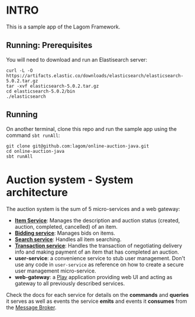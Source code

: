 # INTRO

This is a sample app of the Lagom Framework.

## Running: Prerequisites

You will need to download and run an Elastisearch server:

```
curl -L -O https://artifacts.elastic.co/downloads/elasticsearch/elasticsearch-5.0.2.tar.gz
tar -xvf elasticsearch-5.0.2.tar.gz
cd elasticsearch-5.0.2/bin
./elasticsearch
```
## Running

On another terminal, clone this repo and run the sample app using the command `sbt runAll`:

```
git clone git@github.com:lagom/online-auction-java.git
cd online-auction-java
sbt runAll
```

# Auction system - System architecture

The auction system is the sum of 5 micro-services and a web gateway:

* **[Item Service](docs/item-service.md)**: Manages the description and auction status (created, auction, completed, cancelled) of an item.
* **[Bidding service](docs/bidding-service.md)**: Manages bids on items.
* **[Search service](docs/search-service.md)**: Handles all item searching.
* **[Transaction service](docs/transaction-service.md)**: Handles the transaction of negotiating delivery info and making payment of an item that has completed an auction.
* **user-service**: a convenience service to stub user management. Don't use any code in `user-service` as reference on how to create a secure user management micro-service.
* **web-gateway**: a [Play](https://www.playframework.com/) application providing web UI and acting as gateway to all previously described services.

Check the docs for each service for details on the **commands** and **queries** it serves as well as events the service **emits** and events it **consumes** from the [Message Broker](http://www.lagomframework.com/documentation/1.2.x/java/MessageBroker.html#Message-Broker-Support).